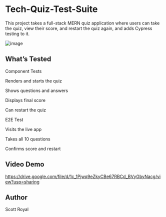 # Tech-Quiz-Test-Suite
This project takes a full-stack MERN quiz application where users can take the quiz, view their score, and restart the quiz again, and adds Cypress testing to it.

![image](https://github.com/user-attachments/assets/352aa3a2-9931-4bb0-9a15-8a54526067b4)

## What’s Tested
Component Tests

Renders and starts the quiz

Shows questions and answers

Displays final score

Can restart the quiz

E2E Test

Visits the live app

Takes all 10 questions

Confirms score and restart

## Video Demo
https://drive.google.com/file/d/1c_1Pjwq9eZkyCBe67RBCd_BVyGbyNacg/view?usp=sharing

## Author
Scott Royal




